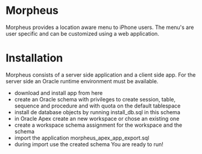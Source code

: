 # Morpheus

Morpheus provides a location aware menu to iPhone users. The menu's are user specific
and can be customized using a web application. 

# Installation
Morpheus consists of a server side application and a client side app. For the server side
an Oracle runtime environment must be available. 

- download and install app from here
- create an Oracle schema with privileges to create session, table, sequence and procedure
  and with quota on the default tablespace
- install de database objects by running install_db.sql in this schema
- in Oracle Apex create an new workspace or chose an existing one
- create a workspace schema assignment for the workspace and the schema
- import the application morpheus_apex_app_export.sql
- during import use the created schema
You are ready to run!

